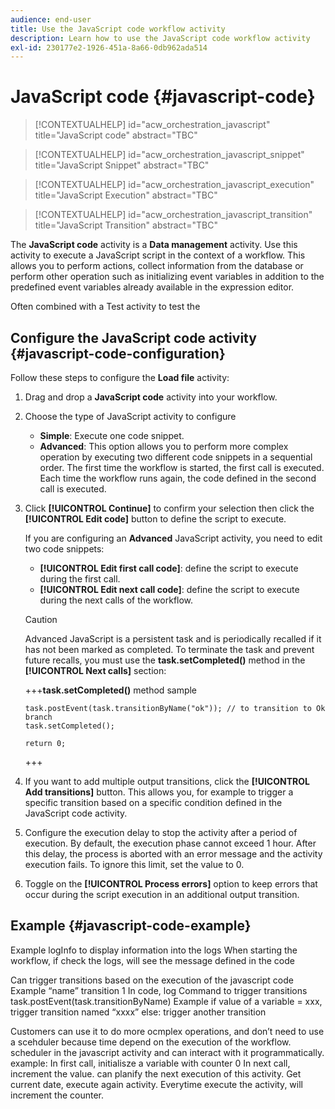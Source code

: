 ```yaml
---
audience: end-user
title: Use the JavaScript code workflow activity
description: Learn how to use the JavaScript code workflow activity
exl-id: 230177e2-1926-451a-8a66-0db962ada514
---
```

# JavaScript code {#javascript-code}

<!--Javascript-->

>[!CONTEXTUALHELP]
>id="acw_orchestration_javascript"
>title="JavaScript code"
>abstract="TBC"

>[!CONTEXTUALHELP]
>id="acw_orchestration_javascript_snippet"
>title="JavaScript Snippet"
>abstract="TBC"

>[!CONTEXTUALHELP]
>id="acw_orchestration_javascript_execution"
>title="JavaScript Execution"
>abstract="TBC"

>[!CONTEXTUALHELP]
>id="acw_orchestration_javascript_transition"
>title="JavaScript Transition"
>abstract="TBC"

The **JavaScript code** activity is a **Data management** activity. Use this activity to execute a JavaScript script in the context of a workflow. This allows you to perform actions, collect information from the database or perform other operation such as initializing event variables in addition to the predefined event variables already available in the expression editor.

Often combined with a Test activity to test the 

## Configure the JavaScript code activity {#javascript-code-configuration}

Follow these steps to configure the **Load file** activity:

1. Drag and drop a **JavaScript code** activity into your workflow.

1. Choose the type of JavaScript activity to configure

    * **Simple**: Execute one code snippet.
    * **Advanced**: This option allows you to perform more complex operation by executing two different code snippets in a sequential order. The first time the workflow is started, the first call is executed. Each time the workflow runs again, the code defined in the second call is executed.

1. Click **[!UICONTROL Continue]** to confirm your selection then click the **[!UICONTROL Edit code]** button to define the script to execute.

    If you are configuring an **Advanced** JavaScript activity, you need to edit two code snippets:
    * **[!UICONTROL Edit first call code]**: define the script to execute during the first call.
    * **[!UICONTROL Edit next call code]**: define the script to execute during the next calls of the workflow.

    >[!CAUTION]
    >
    >Advanced JavaScript is a persistent task and is periodically recalled if it has not been marked as completed. To terminate the task and prevent future recalls, you must use the **task.setCompleted()** method in the **[!UICONTROL Next calls]** section:
    >
    >+++**task.setCompleted()** method sample
    >```
    >task.postEvent(task.transitionByName("ok")); // to transition to Ok branch
    >task.setCompleted();
    >
    >return 0;
    >```
    >+++

1. If you want to add multiple output transitions, click the **[!UICONTROL Add transitions]** button. This allows you, for example to trigger a specific transition based on a specific condition defined in the JavaScript code activity.

1. Configure the execution delay to stop the activity after a period of execution. By default, the execution phase cannot exceed 1 hour. After this delay, the process is aborted with an error message and the activity execution fails. To ignore this limit, set the value to 0.

1. Toggle on the **[!UICONTROL Process errors]** option to keep errors that occur during the script execution in an additional output transition.

## Example {#javascript-code-example}

Example logInfo to display information into the logs
When starting the workflow, if check the logs, will see the message defined in the code


Can trigger transitions based on the execution of the javascript code
Example “name” transition 1
In code, log
Command to trigger transitions
task.postEvent(task.transitionByName)
Example if value of a variable = xxx, trigger transition named “xxxx”
else: trigger another transition


Customers can use it to do more ocmplex operations, and don’t need to use a scehduler because time depend on the execution of the workflow.
scheduler in the javascript activity and can interact with it programmatically.
example:
In first call, initialisze a variable with counter 0
In next call, increment the value.
can planify the next execution of this activity.
Get current date, execute again activity.
Everytime execute the activity, will increment the counter.